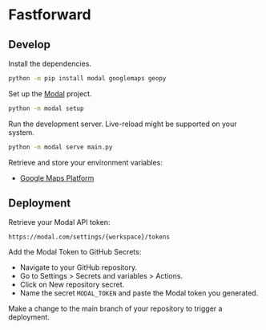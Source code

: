 # Fastforward

## Develop

Install the dependencies.

```sh
python -m pip install modal googlemaps geopy
```

Set up the [Modal](https://modal.com/) project.

```sh
python -m modal setup
```

Run the development server. Live-reload might be supported on your system.

```sh
python -m modal serve main.py
```

Retrieve and store your environment variables:

- [Google Maps Platform](https://console.cloud.google.com/google/maps-apis/onboard;flow=gmp-api-key-flow)

## Deployment

Retrieve your Modal API token:

```
https://modal.com/settings/{workspace}/tokens
```

Add the Modal Token to GitHub Secrets:

- Navigate to your GitHub repository.
- Go to Settings > Secrets and variables > Actions.
- Click on New repository secret.
- Name the secret `MODAL_TOKEN` and paste the Modal token you generated.

Make a change to the main branch of your repository to trigger a deployment.
